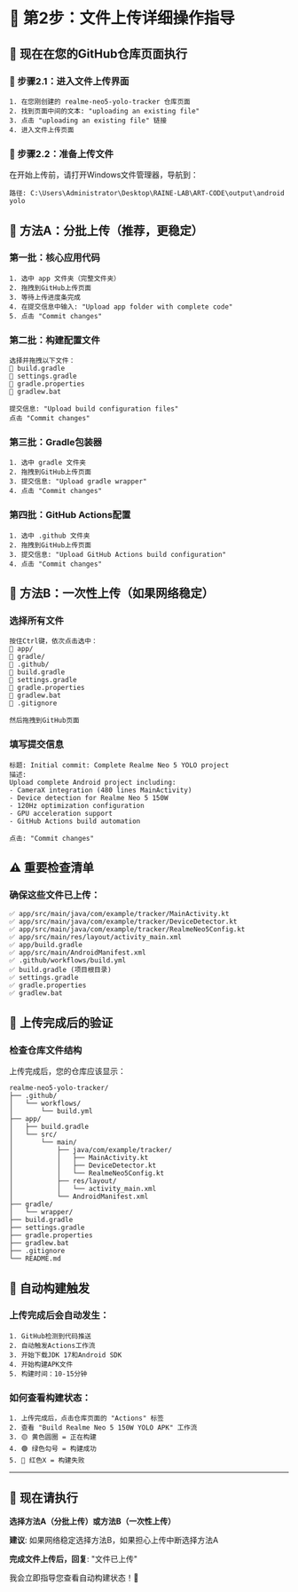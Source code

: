 # 🚀 第2步：文件上传详细操作指导

## 📂 现在在您的GitHub仓库页面执行

### 🎯 步骤2.1：进入文件上传界面
```
1. 在您刚创建的 realme-neo5-yolo-tracker 仓库页面
2. 找到页面中间的文本: "uploading an existing file"
3. 点击 "uploading an existing file" 链接
4. 进入文件上传页面
```

### 📁 步骤2.2：准备上传文件
在开始上传前，请打开Windows文件管理器，导航到：
```
路径: C:\Users\Administrator\Desktop\RAINE-LAB\ART-CODE\output\android yolo
```

## 🎯 方法A：分批上传（推荐，更稳定）

### 第一批：核心应用代码
```
1. 选中 app 文件夹（完整文件夹）
2. 拖拽到GitHub上传页面
3. 等待上传进度条完成
4. 在提交信息中输入: "Upload app folder with complete code"
5. 点击 "Commit changes"
```

### 第二批：构建配置文件
```
选择并拖拽以下文件：
📄 build.gradle
📄 settings.gradle  
📄 gradle.properties
📄 gradlew.bat

提交信息: "Upload build configuration files"
点击 "Commit changes"
```

### 第三批：Gradle包装器
```
1. 选中 gradle 文件夹
2. 拖拽到GitHub上传页面
3. 提交信息: "Upload gradle wrapper"
4. 点击 "Commit changes"
```

### 第四批：GitHub Actions配置
```
1. 选中 .github 文件夹
2. 拖拽到GitHub上传页面
3. 提交信息: "Upload GitHub Actions build configuration"
4. 点击 "Commit changes"
```

## 🎯 方法B：一次性上传（如果网络稳定）

### 选择所有文件
```
按住Ctrl键，依次点击选中：
📁 app/
📁 gradle/
📁 .github/
📄 build.gradle
📄 settings.gradle
📄 gradle.properties
📄 gradlew.bat
📄 .gitignore

然后拖拽到GitHub页面
```

### 填写提交信息
```
标题: Initial commit: Complete Realme Neo 5 YOLO project
描述: 
Upload complete Android project including:
- CameraX integration (480 lines MainActivity)
- Device detection for Realme Neo 5 150W  
- 120Hz optimization configuration
- GPU acceleration support
- GitHub Actions build automation

点击: "Commit changes"
```

## ⚠️ 重要检查清单

### 确保这些文件已上传：
```
✅ app/src/main/java/com/example/tracker/MainActivity.kt
✅ app/src/main/java/com/example/tracker/DeviceDetector.kt
✅ app/src/main/java/com/example/tracker/RealmeNeo5Config.kt
✅ app/src/main/res/layout/activity_main.xml
✅ app/build.gradle
✅ app/src/main/AndroidManifest.xml
✅ .github/workflows/build.yml
✅ build.gradle (项目根目录)
✅ settings.gradle
✅ gradle.properties
✅ gradlew.bat
```

## 🎯 上传完成后的验证

### 检查仓库文件结构
上传完成后，您的仓库应该显示：
```
realme-neo5-yolo-tracker/
├── .github/
│   └── workflows/
│       └── build.yml
├── app/
│   ├── build.gradle
│   └── src/
│       └── main/
│           ├── java/com/example/tracker/
│           │   ├── MainActivity.kt
│           │   ├── DeviceDetector.kt
│           │   └── RealmeNeo5Config.kt
│           ├── res/layout/
│           │   └── activity_main.xml
│           └── AndroidManifest.xml
├── gradle/
│   └── wrapper/
├── build.gradle
├── settings.gradle
├── gradle.properties
├── gradlew.bat
├── .gitignore
└── README.md
```

## 🚀 自动构建触发

### 上传完成后会自动发生：
```
1. GitHub检测到代码推送
2. 自动触发Actions工作流
3. 开始下载JDK 17和Android SDK
4. 开始构建APK文件
5. 构建时间：10-15分钟
```

### 如何查看构建状态：
```
1. 上传完成后，点击仓库页面的 "Actions" 标签
2. 查看 "Build Realme Neo 5 150W YOLO APK" 工作流
3. 🟡 黄色圆圈 = 正在构建
4. 🟢 绿色勾号 = 构建成功  
5. 🔴 红色X = 构建失败
```

---

## 🎯 现在请执行

**选择方法A（分批上传）或方法B（一次性上传）**

**建议**: 如果网络稳定选择方法B，如果担心上传中断选择方法A

**完成文件上传后，回复**: "文件已上传" 

我会立即指导您查看自动构建状态！🚀
